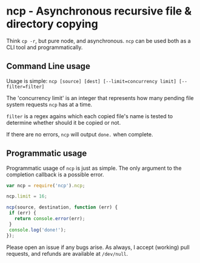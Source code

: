 # ncp - Asynchronous recursive file & directory copying

Think `cp -r`, but pure node, and asynchronous.  `ncp` can be used both as a CLI tool and programmatically.

## Command Line usage

Usage is simple: `ncp [source] [dest] [--limit=concurrency limit] [--filter=filter]`

The 'concurrency limit' is an integer that represents how many pending file system requests `ncp` has at a time.

`filter` is a regex agains which each copied file's name is tested to
determine whether should it be copied or not.

If there are no errors, `ncp` will output `done.` when complete.

## Programmatic usage

Programmatic usage of `ncp` is just as simple.  The only argument to the completion callback is a possible error.  

```javascript
var ncp = require('ncp').ncp;

ncp.limit = 16;

ncp(source, destination, function (err) {
 if (err) {
   return console.error(err);
 }
 console.log('done!');
});
```

Please open an issue if any bugs arise.  As always, I accept (working) pull requests, and refunds are available at `/dev/null`.
